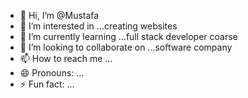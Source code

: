 - 👋 Hi, I’m @Mustafa
- 👀 I’m interested in ...creating websites
- 🌱 I’m currently learning ...full stack developer coarse
- 💞️ I’m looking to collaborate on ...software company
- 📫 How to reach me ...
- 😄 Pronouns: ...
- ⚡ Fun fact: ...

<!---
Mustu122/Mustu122 is a ✨ special ✨ repository because its `README.md` (this file) appears on your GitHub profile.
You can click the Preview link to take a look at your changes.
--->
